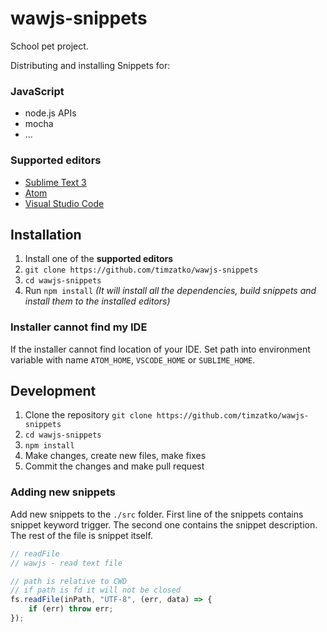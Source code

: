 # wawjs-snippets

School pet project.

Distributing and installing Snippets for:

### JavaScript
- node.js APIs
- mocha
- ...
	
### Supported editors
- [Sublime Text 3](https://www.sublimetext.com/3)
- [Atom](https://atom.io/)
- [Visual Studio Code](https://code.visualstudio.com/)

## Installation

1. Install one of the __supported editors__
1. `git clone https://github.com/timzatko/wawjs-snippets`
1. `cd wawjs-snippets`
1. Run `npm install` *(It will install all the dependencies, build snippets and install them to the installed editors)*

### Installer cannot find my IDE

If the installer cannot find location of your IDE. Set path into environment variable with name `ATOM_HOME`, `VSCODE_HOME` or `SUBLIME_HOME`.    

## Development

1. Clone the repository `git clone https://github.com/timzatko/wawjs-snippets`
1. `cd wawjs-snippets`
1. `npm install`
1. Make changes, create new files, make fixes
1. Commit the changes and make pull request


### Adding new snippets

Add new snippets to the `./src` folder.
First line of the snippets contains snippet keyword trigger. The second one contains the snippet description. The rest of the file is snippet itself.

````javascript
// readFile
// wawjs - read text file

// path is relative to CWD
// if path is fd it will not be closed
fs.readFile(inPath, "UTF-8", (err, data) => {
    if (err) throw err;
});
````